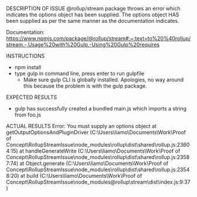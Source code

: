 DESCRIPTION OF ISSUE
@rollup/stream package throws an error which indicates the options object has been supplied.
The options object HAS been supplied as per the same manner as the documentation indicates.

Documentation: https://www.npmjs.com/package/@rollup/stream#:~:text=to%20%40rollup/stream.-,Usage%20with%20Gulp,-Using%20Gulp%20requires



INSTRUCTIONS
- npm install
- type gulp in command line, press enter to run gulpfile
    - Make sure gulp CLI is globally installed. Apologies, no way around this because the problem is
    with the gulp package.

EXPECTED RESULTS
- gulp has successfully created a bundled main.js which imports a string from foo.js

ACTUAL RESULTS
Error: You must supply an options object
    at getOutputOptionsAndPluginDriver (C:\Users\liamo\Documents\Work\Proof of Concept\RollupStreamIssue\node_modules\rollup\dist\shared\rollup.js:23604:15)
    at handleGenerateWrite (C:\Users\liamo\Documents\Work\Proof of Concept\RollupStreamIssue\node_modules\rollup\dist\shared\rollup.js:23587:74)
    at Object.generate (C:\Users\liamo\Documents\Work\Proof of Concept\RollupStreamIssue\node_modules\rollup\dist\shared\rollup.js:23548:20)
    at build (C:\Users\liamo\Documents\Work\Proof of Concept\RollupStreamIssue\node_modules\@rollup\stream\dist\index.js:9:37)
